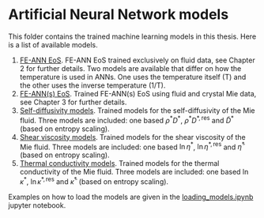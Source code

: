 # Artificial Neural Network models

This folder contains the trained machine learning models in this thesis. Here is a list of available models.

1. [FE-ANN EoS](./feann_eos/). FE-ANN EoS trained exclusively on fluid data, see Chapter 2 for further details. Two models are available that differ on how the temperature is used in ANNs. One uses the temperature itself (T) and the other uses the inverse temperature (1/T).
1. [FE-ANN(s) EoS](./feann_eos/). Trained FE-ANN(s) EoS using fluid and crystal Mie data, see Chapter 3 for further details.
1. [Self-diffusivity models](./selfdiff_model/). Trained models for the self-diffusivity of the Mie fluid. Three models are included: one based $\rho^* D^*$, $\rho^* D^{*, \mathrm{res}}$ and $\tilde{D}^*$ (based on entropy scaling).
1. [Shear viscosity models](./visc_model/). Trained models for the shear viscosity of the Mie fluid. Three models are included: one based $\ln \eta^*$, $\ln \eta^{*, \mathrm{res}}$ and $\tilde{\eta}^*$ (based on entropy scaling).
1. [Thermal conductivity models](./tcond_model/). Trained models for the thermal conductivity of the Mie fluid. Three models are included: one based $\ln \kappa^*$, $\ln \kappa^{*, \mathrm{res}}$ and $\tilde{\kappa}^*$ (based on entropy scaling).

Examples on how to load the models are given in the [loading_models.ipynb](./loading_models.ipynb) jupyter notebook.
